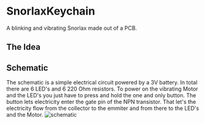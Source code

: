 # SnorlaxKeychain
A blinking and vibrating Snorlax made out of a PCB.
## The Idea
## Schematic
The schematic is a simple electrical circuit powered by a 3V battery. In total there are 6 LED's and 6 220 Ohm resistors. To power on the vibrating Motor and the LED's you just have to press and hold the one and only button. The button lets electricity enter the gate pin of the NPN transistor. That let's the electricity flow from the collector to the emmiter and from there to the LED's and the Motor.
![schematic](https://github.com/user-attachments/assets/385e11bd-091b-494f-b706-ca4f0f0a23cd)
